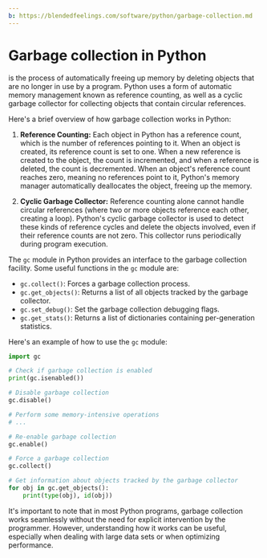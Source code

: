 ```yaml
---
b: https://blendedfeelings.com/software/python/garbage-collection.md
---
```


# Garbage collection in Python
is the process of automatically freeing up memory by deleting objects that are no longer in use by a program. Python uses a form of automatic memory management known as reference counting, as well as a cyclic garbage collector for collecting objects that contain circular references.

Here's a brief overview of how garbage collection works in Python:

1. **Reference Counting:** Each object in Python has a reference count, which is the number of references pointing to it. When an object is created, its reference count is set to one. When a new reference is created to the object, the count is incremented, and when a reference is deleted, the count is decremented. When an object's reference count reaches zero, meaning no references point to it, Python's memory manager automatically deallocates the object, freeing up the memory.

2. **Cyclic Garbage Collector:** Reference counting alone cannot handle circular references (where two or more objects reference each other, creating a loop). Python's cyclic garbage collector is used to detect these kinds of reference cycles and delete the objects involved, even if their reference counts are not zero. This collector runs periodically during program execution.

The `gc` module in Python provides an interface to the garbage collection facility. Some useful functions in the `gc` module are:

- `gc.collect()`: Forces a garbage collection process.
- `gc.get_objects()`: Returns a list of all objects tracked by the garbage collector.
- `gc.set_debug()`: Set the garbage collection debugging flags.
- `gc.get_stats()`: Returns a list of dictionaries containing per-generation statistics.

Here's an example of how to use the `gc` module:

```python
import gc

# Check if garbage collection is enabled
print(gc.isenabled())

# Disable garbage collection
gc.disable()

# Perform some memory-intensive operations
# ...

# Re-enable garbage collection
gc.enable()

# Force a garbage collection
gc.collect()

# Get information about objects tracked by the garbage collector
for obj in gc.get_objects():
    print(type(obj), id(obj))
```

It's important to note that in most Python programs, garbage collection works seamlessly without the need for explicit intervention by the programmer. However, understanding how it works can be useful, especially when dealing with large data sets or when optimizing performance.